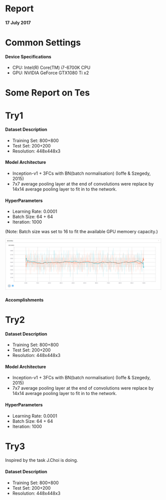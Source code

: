 # Report
#### 17 July 2017

# Common Settings
#### Device Specifications
* CPU: Intel(R) Core(TM) i7-6700K CPU
* GPU: NVIDIA GeForce GTX1080 Ti x2

# Some Report on Tes



# Try1
#### Dataset Description
* Training Set: 800+800
* Test Set:     200+200
* Resolution:   448x448x3

#### Model Architecture
* Inception-v1 + 3FCs with BN(batch normalisation) (Ioffe & Szegedy, 2015)
* 7x7 average pooling layer at the end of convolutions were replace by 14x14 average pooling layer to fit in to the network.

#### HyperParameters
* Learning Rate: 0.0001
* Batch Size:    64 + 64
* Iteration:     1000

(Note: Batch size was set to 16 to fit the available GPU memoery capacity.)<br/>

![Perfomance Report for Try1](./img/report20170717_try1.png)

#### Accomplishments


#####

# Try2
#### Dataset Description
* Training Set: 800+800
* Test Set:     200+200
* Resolution:   448x448x3

#### Model Architecture
* Inception-v1 + 3FCs with BN(batch normalisation) (Ioffe & Szegedy, 2015)
* 7x7 average pooling layer at the end of convolutions were replace by 14x14 average pooling layer to fit in to the network.

#### HyperParameters
* Learning Rate: 0.0001
* Batch Size:    64 + 64
* Iteration:     1000





# Try3
####
Inspired by the task J.Choi is doing.

#### Dataset Description
* Training Set: 800+800
* Test Set:     200+200
* Resolution:   448x448x3